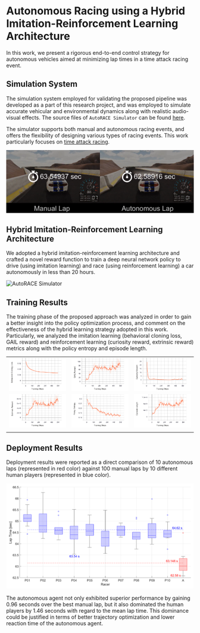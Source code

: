 # Autonomous Racing using a Hybrid Imitation-Reinforcement Learning Architecture

In this work, we present a rigorous end-to-end control strategy for autonomous vehicles aimed at minimizing lap times in a time attack racing event.

## Simulation System

The simulation system employed for validating the proposed pipeline was developed as a part of this research project, and was employed to simulate accurate vehicular and environmental dynamics along with realistic audio-visual effects. The source files of `AutoRACE Simulator` can be found [here](https://github.com/Tinker-Twins/AutoRACE-Simulator).

The simulator supports both manual and autonomous racing events, and offers the flexibility of designing various types of racing events. This work particularly focuses on [time attack racing](https://en.wikipedia.org/wiki/Time_trial).

![AutoRACE Simulator](https://github.com/Tinker-Twins/Autonomous_Racing_Using_Hybrid_Learning/blob/main/Media/Human_vs_AI.png)

## Hybrid Imitation-Reinforcement Learning Architecture 

We adopted a hybrid imitation-reinforcement learning architecture and crafted a novel reward function to train a deep neural network policy to drive (using imitation learning) and race (using reinforcement learning) a car autonomously in less than 20 hours.

![AutoRACE Simulator](https://github.com/Tinker-Twins/Autonomous_Racing_Using_Hybrid_Learning/blob/main/Media/Figure_1.png)

## Training Results

The training phase of the proposed approach was analyzed in order to gain a better insight into the policy optimization process, and comment on the effectiveness of the hybrid learning strategy adopted in this work. Particularly, we analyzed the imitation learning (behavioral cloning loss, GAIL reward)
and reinforcement learning (curiosity reward, extrinsic reward) metrics along with the policy entropy and episode length.

|                    |                     |                     |
|:------------------:|:-------------------:|:-------------------:|
| ![Behavioral Cloning Loss](https://github.com/Tinker-Twins/Autonomous_Racing_Using_Hybrid_Learning/blob/main/Media/Figure_2a.png) | ![GAIL Reward](https://github.com/Tinker-Twins/Autonomous_Racing_Using_Hybrid_Learning/blob/main/Media/Figure_2b.png) | ![Curiosity Reward](https://github.com/Tinker-Twins/Autonomous_Racing_Using_Hybrid_Learning/blob/main/Media/Figure_2c.png) |
| ![Extrinsic Reward](https://github.com/Tinker-Twins/Autonomous_Racing_Using_Hybrid_Learning/blob/main/Media/Figure_2d.png) | ![Policy Entropy](https://github.com/Tinker-Twins/Autonomous_Racing_Using_Hybrid_Learning/blob/main/Media/Figure_2e.png) | ![Episode Length](https://github.com/Tinker-Twins/Autonomous_Racing_Using_Hybrid_Learning/blob/main/Media/Figure_2f.png) |
|                    |                     |                     |

## Deployment Results

Deployment results were reported as a direct comparison of 10 autonomous laps (represented in red color) against 100 manual laps by 10 different human players (represented in blue color).

![Human Players vs Autonomous Agent](https://github.com/Tinker-Twins/Autonomous_Racing_Using_Hybrid_Learning/blob/main/Media/Figure_3.png)

The autonomous agent not only exhibited superior performance by gaining 0.96 seconds over the best manual lap, but it also dominated the human players by 1.46 seconds with regard to the mean lap time. This dominance could be justified in terms of better trajectory optimization and lower reaction time of the autonomous agent.
